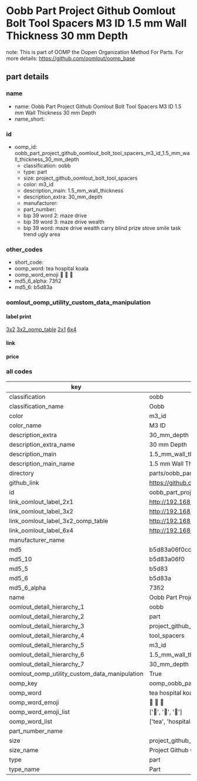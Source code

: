 # Oobb Part Project Github Oomlout Bolt Tool Spacers M3 ID 1.5 mm Wall Thickness 30 mm Depth  

note: This is part of OOMP the Oopen Organization Method For Parts. For more details: https://github.com/oomlout/oomp_base

##  part details
  







### name
* name: Oobb Part Project Github Oomlout Bolt Tool Spacers M3 ID 1.5 mm Wall Thickness 30 mm Depth
* name_short: 
### id
* oomp_id: oobb_part_project_github_oomlout_bolt_tool_spacers_m3_id_1.5_mm_wall_thickness_30_mm_depth
  * classification: oobb
  * type: part
  * size: project_github_oomlout_bolt_tool_spacers
  * color: m3_id
  * description_main: 1.5_mm_wall_thickness
  * description_extra: 30_mm_depth
  * manufacturer: 
  * part_number: 
  * bip 39 word 2: maze drive
  * bip 39 word 3: maze drive wealth
  * bip 39 word: maze drive wealth carry blind prize stove smile task trend ugly area

### other_codes
* short_code: 
* oomp_word: tea hospital koala
* oomp_word_emoji :tea: :hospital: :koala:
* md5_6_alpha: 73fi2
* md5_6: b5d83a






### oomlout_oomp_utility_custom_data_manipulation
#### label print
[3x2](http://192.168.1.245:1112/?label=oomp%2073fi2)
[3x2_oomp_table](http://192.168.1.108:1112/?label=oomp%2073fi2)
[2x1](http://192.168.1.242:1112/?label=oomp%2073fi2)
[6x4](http://192.168.1.55:1112/?label=oomp%2073fi2)    

#### link

                              

#### price







### all codes 
| key | value |  
| --- | --- |  
| classification | oobb |  
| classification_name | Oobb |  
| color | m3_id |  
| color_name | M3 ID |  
| description_extra | 30_mm_depth |  
| description_extra_name | 30 mm Depth |  
| description_main | 1.5_mm_wall_thickness |  
| description_main_name | 1.5 mm Wall Thickness |  
| directory | parts/oobb_part_project_github_oomlout_bolt_tool_spacers_m3_id_1.5_mm_wall_thickness_30_mm_depth |  
| github_link | https://github.com/oomlout/oomlout_oomp_part_src/tree/main/parts/oobb_part_project_github_oomlout_bolt_tool_spacers_m3_id_1.5_mm_wall_thickness_30_mm_depth |  
| id | oobb_part_project_github_oomlout_bolt_tool_spacers_m3_id_1.5_mm_wall_thickness_30_mm_depth |  
| link_oomlout_label_2x1 | http://192.168.1.242:1112/?label=oomp%2073fi2 |  
| link_oomlout_label_3x2 | http://192.168.1.245:1112/?label=oomp%2073fi2 |  
| link_oomlout_label_3x2_oomp_table | http://192.168.1.108:1112/?label=oomp%2073fi2 |  
| link_oomlout_label_6x4 | http://192.168.1.55:1112/?label=oomp%2073fi2 |  
| manufacturer_name |  |  
| md5 | b5d83a06f0ccbad6ad0be22ff050d44c |  
| md5_10 | b5d83a06f0 |  
| md5_5 | b5d83 |  
| md5_6 | b5d83a |  
| md5_6_alpha | 73fi2 |  
| name | Oobb Part Project Github Oomlout Bolt Tool Spacers M3 ID 1.5 mm Wall Thickness 30 mm Depth |  
| oomlout_detail_hierarchy_1 | oobb |  
| oomlout_detail_hierarchy_2 | part |  
| oomlout_detail_hierarchy_3 | project_github_bolt |  
| oomlout_detail_hierarchy_4 | tool_spacers |  
| oomlout_detail_hierarchy_5 | m3_id |  
| oomlout_detail_hierarchy_6 | 1.5_mm_wall_thickness |  
| oomlout_detail_hierarchy_7 | 30_mm_depth |  
| oomlout_oomp_utility_custom_data_manipulation | True |  
| oomp_key | oomp_oobb_part_project_github_oomlout_bolt_tool_spacers_m3_id_1.5_mm_wall_thickness_30_mm_depth |  
| oomp_word | tea hospital koala |  
| oomp_word_emoji | :tea: :hospital: :koala: |  
| oomp_word_emoji_list | [':tea:', ':hospital:', ':koala:'] |  
| oomp_word_list | ['tea', 'hospital', 'koala'] |  
| part_number_name |  |  
| size | project_github_oomlout_bolt_tool_spacers |  
| size_name | Project Github Oomlout Bolt Tool Spacers |  
| type | part |  
| type_name | Part |  
